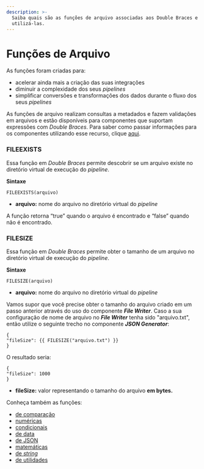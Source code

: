 ```yaml
---
description: >-
  Saiba quais são as funções de arquivo associadas aos Double Braces e como
  utilizá-las.
---
```


# Funções de Arquivo

As funções foram criadas para:

* acelerar ainda mais a criação das suas integrações
* diminuir a complexidade dos seus _pipelines_
* simplificar conversões e transformações dos dados durante o fluxo dos seus _pipelines_

As funções de arquivo realizam consultas a metadados e fazem validações em arquivos e estão disponíveis para componentes que suportam expressões com _Double Braces_. Para saber como passar informações para os componentes utilizando esse recurso, clique [aqui](./).

### FILEEXISTS <a href="#fileexists" id="fileexists"></a>

Essa função em _Double Braces_ permite descobrir se um arquivo existe no diretório virtual de execução do _pipeline_.

**Sintaxe**

```
FILEEXISTS(arquivo)
```

* **arquivo:** nome do arquivo no diretório virtual do _pipeline_

A função retorna “true” quando o arquivo é encontrado e “false” quando não é encontrado.

### FILESIZE <a href="#filesize" id="filesize"></a>

Essa função em _Double Braces_ permite obter o tamanho de um arquivo no diretório virtual de execução do _pipeline_.

**Sintaxe**

```
FILESIZE(arquivo)
```

* **arquivo:** nome do arquivo no diretório virtual do _pipeline_

Vamos supor que você precise obter o tamanho do arquivo criado em um passo anterior através do uso do componente _**File Writer**_. Caso a sua configuração de nome de arquivo no _**File Writer**_ tenha sido "arquivo.txt", então utilize o seguinte trecho no componente _**JSON Generator**_:

```
{
"fileSize": {{ FILESIZE("arquivo.txt") }}
}
```

O resultado seria:

```
{
"fileSize": 1000
}
```

* **fileSize:** valor representando o tamanho do arquivo **em bytes.**

Conheça também as funções:

* [de comparação](funcoes-de-comparacao.md)
* [numéricas](https://intercom.help/godigibee/pt-BR/articles/4624062-double-braces-funcoes-numericas)
* [condicionais](https://intercom.help/godigibee/pt-BR/articles/4623573-double-braces-funcoes-condicionais)
* [de data](https://intercom.help/godigibee/pt-BR/articles/4623805-double-braces-funcoes-de-data)
* [de JSON](https://intercom.help/godigibee/pt-BR/articles/4623857-double-braces-funcoes-de-json)
* [matemáticas](https://intercom.help/godigibee/pt-BR/articles/4625584-double-braces-funcoes-matematicas)
* [de _string_](https://intercom.help/godigibee/pt-BR/articles/4623887-double-braces-funcoes-de-string)
* [de utilidades](https://intercom.help/godigibee/pt-BR/articles/4625538-double-braces-funcoes-de-utilidades)
